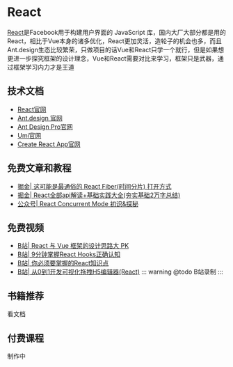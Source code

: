 # React

<!-- ['❌','✅','🔥','⭐'] -->

[React](https://react.docschina.org/)是Facebook用于构建用户界面的 JavaScript 库，国内大厂大部分都是用的React，相比于Vue本身的诸多优化，React更加灵活，造轮子的机会也多，而且Ant.design生态比较繁荣，只做项目的话Vue和React只学一个就行，但是如果想更进一步探究框架的设计理念，Vue和React需要对比来学习，框架只是武器，通过框架学习内力才是王道

<roadmap :data="[
  {title:'React',download:true,x:400,y:20},
  { title:'🔥React',y:260,
    left:[
      ['入门',[-50],[
        ['cra脚手架'],
        ['清单应用'],
        ['JSX'],
        ['Hooks'],
        ['表单'],
        ['Ant Design'],
      ]],
      ['项目实战',[120],[
        ['redux dva'],
        ['react-router'],
        ['单元测试'],
        ['性能优化'],
        ['权限路由'],
        ['use工具库'],
        ['全栈框架Next.js'],
      ]],
    ],
    right:[
      ['组件化设计',[-50],[
        ['组件三要素'],
        ['基础组件'],
        ['表单组件'],
        ['弹窗组件'],
        ['表格组件'],
        ['组件文档'],
      ]],
      ['源码',[120],[
        ['虚拟Dom'],
        ['Fiber'],
        ['Hooks'],
        ['Render'],
        ['Reconciler'],
        ['Concurrent'],
        ['React Router'],
      ]],
    ]
  } ,
    {title:'🔥框架设计理念',
  y:280,
    left:[
      ['编译Compiler'],
      ['运行时Runtime'],
      ['template JSX'],
      ['响应式'],
    ],
    right:[
      ['Angular'],
      ['Svelte'],
      ['Solidjs'],
    ]
  },
  { title:'和面试官谈笑风生',y:220
  } 
]" />


## 技术文档
* [React官网](https://react.docschina.org/)
* [Ant.design 官网](https://ant.design/index-cn)
* [Ant Design Pro官网](https://pro.ant.design/)
* [Umi官网](https://umijs.org/zh-CN/docs)
* [Create React App官网](https://create-react-app.dev/)
## 免费文章和教程

* [掘金| 这可能是最通俗的 React Fiber(时间分片) 打开方式](https://juejin.cn/post/6844903975112671239)
* [掘金|  React全部api解读+基础实践大全(夯实基础2万字总结)](https://juejin.cn/post/6950063294270930980)
* [公众号| React Concurrent Mode 初识&探秘](https://mp.weixin.qq.com/s/WUVVpEoXdhVOlwtjgpLX5A)
## 免费视频

* [B站| React 与 Vue 框架的设计思路大 PK](https://www.bilibili.com/video/BV1az4y127Ga/)
* [B站| 9分钟掌握React Hooks正确认知](https://www.bilibili.com/video/BV1JU4y1E73v?from=search&seid=1480540993076541477)
* [B站| 你必须要掌握的React知识点](https://www.bilibili.com/video/BV1rK411F7x3)
* [B站| 从0到1开发可视化拖拽H5编辑器(React)](https://www.bilibili.com/video/BV14b4y1R7hk)
::: warning @todo
B站录制
:::
## 书籍推荐
看文档
## 付费课程
制作中
